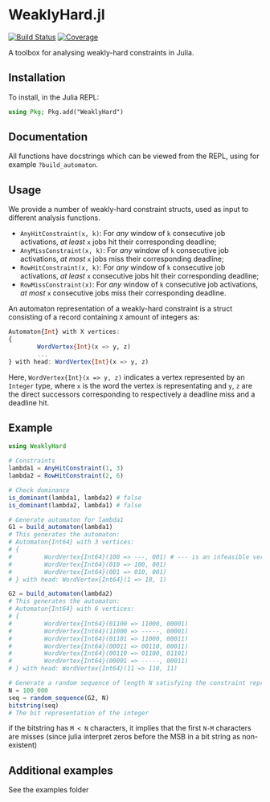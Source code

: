 # WeaklyHard.jl

[![Build Status](https://github.com/NilsVreman/WeaklyHard.jl/workflows/CI/badge.svg)](https://github.com/NilsVreman/WeaklyHard.jl/actions)
[![Coverage](https://codecov.io/gh/NilsVreman/WeaklyHard.jl/branch/main/graph/badge.svg)](https://codecov.io/gh/NilsVreman/WeaklyHard.jl)

A toolbox for analysing weakly-hard constraints in Julia.

## Installation

To install, in the Julia REPL:

```julia
using Pkg; Pkg.add("WeaklyHard")
```

## Documentation

All functions have docstrings which can be viewed from the REPL, using for example `?build_automaton`.

## Usage

We provide a number of weakly-hard constraint structs, used as input to different analysis functions.

* `AnyHitConstraint(x, k)`: For _any_ window of `k` consecutive job activations, _at least_ `x` jobs hit their corresponding deadline;
* `AnyMissConstraint(x, k)`: For _any_ window of `k` consecutive job activations, _at most_ `x` jobs miss their corresponding deadline;
* `RowHitConstraint(x, k)`: For _any_ window of `k` consecutive job activations, _at least_ `x` consecutive jobs hit their corresponding deadline;
* `RowMissConstraint(x)`: For _any_ window of `k` consecutive job activations, _at most_ `x` consecutive jobs miss their corresponding deadline.

An automaton representation of a weakly-hard constraint is a struct consisting of a record containing `X` amount of integers as:

```julia
Automaton{Int} with X vertices:
{
        WordVertex{Int}(x => y, z)
        ...
} with head: WordVertex{Int}(x => y, z)
```

Here, `WordVertex{Int}(x => y, z)` indicates a vertex represented by an `Integer` type, where `x` is the word the vertex is representating and `y`, `z` are the direct successors corresponding to respectively a deadline miss and a deadline hit.

## Example
```julia
using WeaklyHard

# Constraints
lambda1 = AnyHitConstraint(1, 3)
lambda2 = RowHitConstraint(2, 6)

# Check dominance
is_dominant(lambda1, lambda2) # false
is_dominant(lambda2, lambda1) # false

# Generate automaton for lambda1
G1 = build_automaton(lambda1) 
# This generates the automaton:
# Automaton{Int64} with 3 vertices:
# {
#         WordVertex{Int64}(100 => ---, 001) # --- is an infeasible vertex
#         WordVertex{Int64}(010 => 100, 001)
#         WordVertex{Int64}(001 => 010, 001)
# } with head: WordVertex{Int64}(1 => 10, 1)

G2 = build_automaton(lambda2)
# This generates the automaton:
# Automaton{Int64} with 6 vertices:
# {
#         WordVertex{Int64}(01100 => 11000, 00001)
#         WordVertex{Int64}(11000 => -----, 00001)
#         WordVertex{Int64}(01101 => 11000, 00011)
#         WordVertex{Int64}(00011 => 00110, 00011)
#         WordVertex{Int64}(00110 => 01100, 01101)
#         WordVertex{Int64}(00001 => -----, 00011)
# } with head: WordVertex{Int64}(11 => 110, 11)

# Generate a random sequence of length N satisfying the constraint represented by G2
N = 100_000
seq = random_sequence(G2, N)
bitstring(seq)
# The bit representation of the integer
```

if the bitstring has `M < N` characters, it implies that the first `N-M`
characters are misses (since julia interpret zeros before the MSB in a bit
string as non-existent)

## Additional examples

See the examples folder
